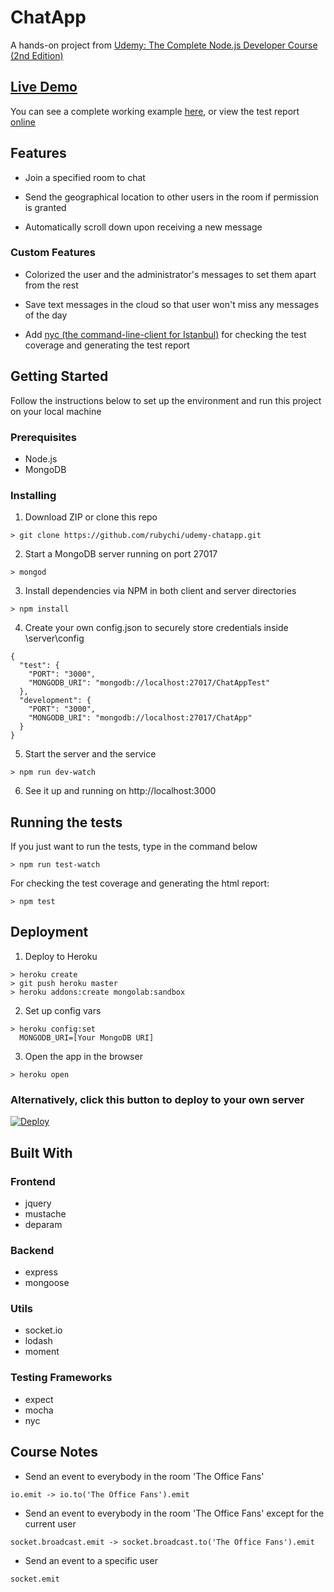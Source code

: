 # ChatApp

A hands-on project from [Udemy: The Complete Node.js Developer Course (2nd Edition)](https://www.udemy.com/the-complete-nodejs-developer-course-2/learn/v4)

## [Live Demo](https://udemy-chatapp.herokuapp.com/)

You can see a complete working example [here](https://udemy-chatapp.herokuapp.com/), or view the test report [online](https://rubychi.github.io/udemy-chatapp/coverage/index.html)

## Features

* Join a specified room to chat

* Send the geographical location to other users in the room if permission is granted

* Automatically scroll down upon receiving a new message

### Custom Features

* Colorized the user and the administrator's messages to set them apart from the rest

* Save text messages in the cloud so that user won't miss any messages of the day

* Add [nyc (the command-line-client for Istanbul)](https://istanbul.js.org/) for checking the test coverage and generating the test report

## Getting Started

Follow the instructions below to set up the environment and run this project on your local machine

### Prerequisites

* Node.js
* MongoDB

### Installing

1. Download ZIP or clone this repo
```
> git clone https://github.com/rubychi/udemy-chatapp.git
```

2. Start a MongoDB server running on port 27017
```
> mongod
```

3. Install dependencies via NPM in both client and server directories
```
> npm install
```

4. Create your own config.json to securely store credentials inside \server\config
```
{
  "test": {
    "PORT": "3000",
    "MONGODB_URI": "mongodb://localhost:27017/ChatAppTest"
  },
  "development": {
    "PORT": "3000",
    "MONGODB_URI": "mongodb://localhost:27017/ChatApp"
  }
}
```

5. Start the server and the service
```
> npm run dev-watch
```

6. See it up and running on http://localhost:3000

## Running the tests

If you just want to run the tests, type in the command below
```
> npm run test-watch
```

For checking the test coverage and generating the html report:
```
> npm test
```

## Deployment

1. Deploy to Heroku
```
> heroku create
> git push heroku master
> heroku addons:create mongolab:sandbox
```

2. Set up config vars
```
> heroku config:set
  MONGODB_URI=[Your MongoDB URI]
```

3. Open the app in the browser
```
> heroku open
```

### Alternatively, click this button to deploy to your own server<br>

[![Deploy](https://www.herokucdn.com/deploy/button.svg)](https://heroku.com/deploy?template=https://github.com/rubychi/udemy-chatapp)

## Built With

### Frontend

* jquery
* mustache
* deparam

### Backend

* express
* mongoose

### Utils

* socket.io
* lodash
* moment

### Testing Frameworks
* expect
* mocha
* nyc

## Course Notes

* Send an event to everybody in the room 'The Office Fans'
```
io.emit -> io.to('The Office Fans').emit
```
* Send an event to everybody in the room 'The Office Fans' except for the current user
```
socket.broadcast.emit -> socket.broadcast.to('The Office Fans').emit
```
* Send an event to a specific user
```
socket.emit
```
